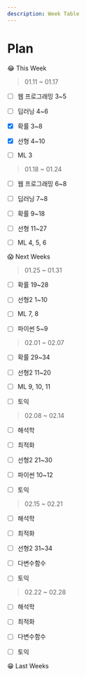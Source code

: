 ```yaml
---
description: Week Table
---
```


# Plan

😂 This Week

> 01.11 ~ 01.17

* [ ]  웹 프로그래밍 3~5
* [ ]  딥러닝 4~6
* [x]  확률 3~8
* [x]  선형 4~10
* [ ]  ML 3



> 01.18 ~ 01.24

* [ ]  웹 프로그래밍 6~8
* [ ]  딥러닝 7~8
* [ ]  확률 9~18
* [ ]  선형 11~27
* [ ]  ML 4, 5, 6



😱 Next Weeks

> 01.25 ~ 01.31

* [ ]  확률 19~28
* [ ]  선형2 1~10
* [ ]  ML 7, 8
* [ ]  파이썬 5~9



> 02.01 ~ 02.07

* [ ]  확률 29~34
* [ ]  선형2 11~20 
* [ ]  ML 9, 10, 11
* [ ]  토익



> 02.08 ~ 02.14

* [ ]  해석학
* [ ]  최적화
* [ ]  선형2 21~30
* [ ]  파이썬 10~12
* [ ]  토익



> 02.15 ~ 02.21

* [ ]  해석학
* [ ]  최적화
* [ ]  선형2 31~34
* [ ]  다변수함수
* [ ]  토익



> 02.22 ~ 02.28

* [ ]  해석학
* [ ]  최적화
* [ ]  다변수함수
* [ ]  토익





😁 Last Weeks





